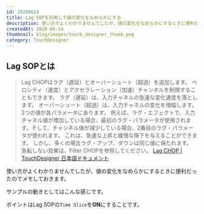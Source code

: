 ```yaml
---
id: 20200614
title: Lag SOPを利用して値の変化をなめらかにする
description: 使い方がよくわかりませんでしたが、値の変化をなめらかにするときに便利だったのでメモしておきます。
createdAt: 2020-06-14
thumbnail: blog/images/touch_designer_thumb.png
category: TouchDesigner
---
```

## Lag SOPとは

>Lag CHOPはラグ（遅延）とオーバーシュート（超過）を追加します。 ベロシティ（速度）とアクセラレーション（加速）チャンネルを制限することもできます。 ラグ（遅延）は、入力チャネルの急速な変化速度を落とします。 オーバーシュート（超過）は、入力チャネルの変化を増幅します。 2つの値が各パラメータにあります。 例えば、ラグ・エフェクトで、入力チャネル値が増加している場合、最初のラグ・パラメータが使用されます。そして、チャンネル値が減少している場合、2番目のラグ・パラメータが使われます。 これは、急速な上昇と緩慢な降下を与えることができます。 しかし、多くの場合ラグ・アップ、ダウンは同じ値に保たれます。 急転しない効果は、Filter CHOPを参照してください。
[Lag CHOP | TouchDesigner 日本語ドキュメント](http://ted-kanakubo.com/touchdesigner-jp/?p=154)


使い方がよくわかりませんでしたが、値の変化をなめらかにするときに便利だったのでメモしておきます。

サンプルの動きとしてはこんな感じです。

<dynamic-image path="blog/images/20200614/01.gif" alt="Lag SOPを利用して値の変化をなめらかにする" ></dynamic-image>



ポイントはLag SOPの`Time Slice`を**ON**にすることです。

<dynamic-image path="blog/images/20200614/02.png" alt="Lag SOPを利用して値の変化をなめらかにする" ></dynamic-image>


